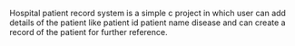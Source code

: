 Hospital patient record system is a simple c project in which user can add details of the patient like patient id patient name disease and can create a record of the patient for further reference.

